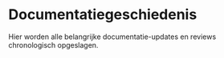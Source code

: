 # Documentatiegeschiedenis

Hier worden alle belangrijke documentatie-updates en reviews chronologisch opgeslagen.

